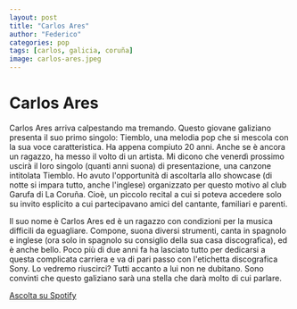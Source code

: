 ```yaml
---
layout: post
title: "Carlos Ares"
author: "Federico"
categories: pop
tags: [carlos, galicia, coruña]
image: carlos-ares.jpeg
---
```


# Carlos Ares

Carlos Ares arriva calpestando ma tremando. Questo giovane galiziano presenta il suo primo singolo: Tiemblo, una melodia pop che si mescola con la sua voce caratteristica. Ha appena compiuto 20 anni. Anche se è ancora un ragazzo, ha messo il volto di un artista. Mi dicono che venerdì prossimo uscirà il loro singolo (quanti anni suona) di presentazione, una canzone intitolata Tiemblo. Ho avuto l'opportunità di ascoltarla allo showcase (di notte si impara tutto, anche l'inglese) organizzato per questo motivo al club Garufa di La Coruña. Cioè, un piccolo recital a cui si poteva accedere solo su invito esplicito a cui partecipavano amici del cantante, familiari e parenti.

Il suo nome è Carlos Ares ed è un ragazzo con condizioni per la musica difficili da eguagliare. Compone, suona diversi strumenti, canta in spagnolo e inglese (ora solo in spagnolo su consiglio della sua casa discografica), ed è anche bello. Poco più di due anni fa ha lasciato tutto per dedicarsi a questa complicata carriera e va di pari passo con l'etichetta discografica Sony. Lo vedremo riuscirci? Tutti accanto a lui non ne dubitano. Sono convinti che questo galiziano sarà una stella che darà molto di cui parlare.

[Ascolta su Spotify](https://open.spotify.com/artist/3eReTIjhrje1sk2hFQgwhI?si=bQ5nsyvbQ2mdJQfHQxYVmA)
